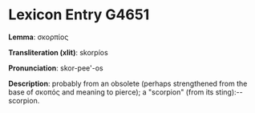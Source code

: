 # Lexicon Entry G4651

**Lemma**: σκορπίος

**Transliteration (xlit)**: skorpíos

**Pronunciation**: skor-pee'-os

**Description**:
probably from an obsolete  (perhaps strengthened from the base of σκοπός and meaning to pierce); a "scorpion" (from its sting):--scorpion.
